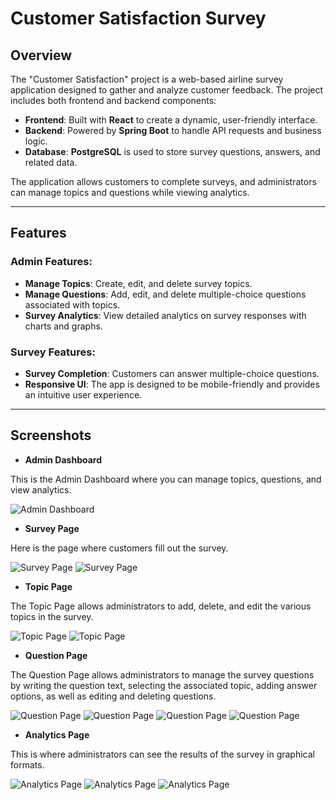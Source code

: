 # Customer Satisfaction Survey

## Overview

The "Customer Satisfaction" project is a web-based airline survey application designed to gather and analyze customer feedback. The project includes both frontend and backend components:
- **Frontend**: Built with **React** to create a dynamic, user-friendly interface.
- **Backend**: Powered by **Spring Boot** to handle API requests and business logic.
- **Database**: **PostgreSQL** is used to store survey questions, answers, and related data.

The application allows customers to complete surveys, and administrators can manage topics and questions while viewing analytics.

---

## Features

### Admin Features:
- **Manage Topics**: Create, edit, and delete survey topics.
- **Manage Questions**: Add, edit, and delete multiple-choice questions associated with topics.
- **Survey Analytics**: View detailed analytics on survey responses with charts and graphs.

### Survey Features:
- **Survey Completion**: Customers can answer multiple-choice questions.
- **Responsive UI**: The app is designed to be mobile-friendly and provides an intuitive user experience.

---

## Screenshots

- **Admin Dashboard**

This is the Admin Dashboard where you can manage topics, questions, and view analytics.

![Admin Dashboard](https://github.com/rumeysaulusoy/CustomerSatisfaction/blob/main/images/adminpanel.jpg)

- **Survey Page**

Here is the page where customers fill out the survey.

![Survey Page](https://github.com/rumeysaulusoy/CustomerSatisfaction/blob/main/images/survey_1.jpg)
![Survey Page](https://github.com/rumeysaulusoy/CustomerSatisfaction/blob/main/images/survey_2.jpg)

- **Topic Page**

The Topic Page allows administrators to add, delete, and edit the various topics in the survey.

![Topic Page](https://github.com/rumeysaulusoy/CustomerSatisfaction/blob/main/images/topic_1.jpg)
![Topic Page](https://github.com/rumeysaulusoy/CustomerSatisfaction/blob/main/images/topic_2.jpg)

- **Question Page**

The Question Page allows administrators to manage the survey questions by writing the question text, selecting the associated topic, adding answer options, as well as editing and deleting questions.

![Question Page](https://github.com/rumeysaulusoy/CustomerSatisfaction/blob/main/images/question_1.jpg)
![Question Page](https://github.com/rumeysaulusoy/CustomerSatisfaction/blob/main/images/question_2.jpg)
![Question Page](https://github.com/rumeysaulusoy/CustomerSatisfaction/blob/main/images/question_3.jpg)
![Question Page](https://github.com/rumeysaulusoy/CustomerSatisfaction/blob/main/images/question_4.jpg)

- **Analytics Page** 

This is where administrators can see the results of the survey in graphical formats.

![Analytics Page](https://github.com/rumeysaulusoy/CustomerSatisfaction/blob/main/images/analytics_1.jpg)
![Analytics Page](https://github.com/rumeysaulusoy/CustomerSatisfaction/blob/main/images/analytics_2.jpg)
![Analytics Page](https://github.com/rumeysaulusoy/CustomerSatisfaction/blob/main/images/analytics_3.jpg)


